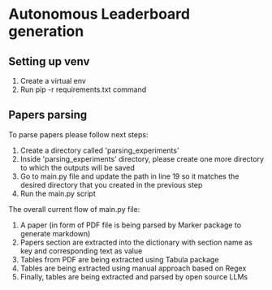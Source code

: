 # Autonomous Leaderboard generation 

## Setting up venv
1. Create a virtual env 
2. Run pip -r requirements.txt command 

## Papers parsing
To parse papers please follow next steps: 
1. Create a directory called 'parsing_experiments'
2. Inside 'parsing_experiments' directory, please create one more directory to which the outputs will be saved 
3. Go to main.py file and update the path in line 19 so it matches the desired directory that you created in the previous step
4. Run the main.py script 

The overall current flow of main.py file: 
1. A paper (in form of PDF file is being parsed by Marker package to generate markdown)
2. Papers section are extracted into the dictionary with section name as key and corresponding text as value
3. Tables from PDF are being extracted using Tabula package
4. Tables are being extracted using manual approach based on Regex
5. Finally, tables are being extracted and parsed by open source LLMs